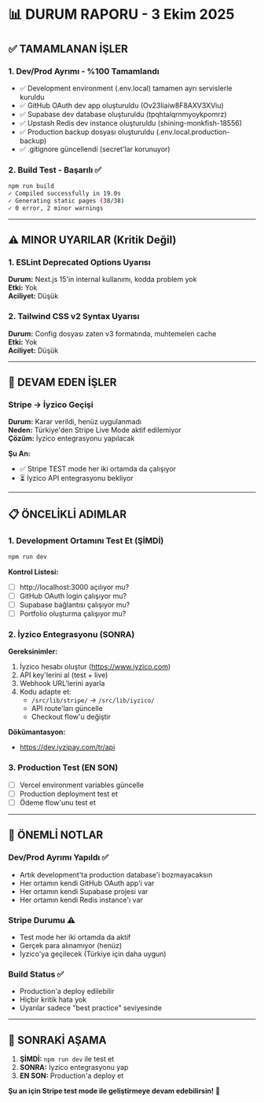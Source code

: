 # 📊 DURUM RAPORU - 3 Ekim 2025

## ✅ TAMAMLANAN İŞLER

### 1. Dev/Prod Ayrımı - %100 Tamamlandı

- ✅ Development environment (.env.local) tamamen ayrı servislerle kuruldu
- ✅ GitHub OAuth dev app oluşturuldu (Ov23liaiw8F8AXV3XViu)
- ✅ Supabase dev database oluşturuldu (tpqhtalqrnmyoykpomrz)
- ✅ Upstash Redis dev instance oluşturuldu (shining-monkfish-18556)
- ✅ Production backup dosyası oluşturuldu (.env.local.production-backup)
- ✅ .gitignore güncellendi (secret'lar korunuyor)

### 2. Build Test - Başarılı ✅

```bash
npm run build
✓ Compiled successfully in 19.0s
✓ Generating static pages (38/38)
✓ 0 error, 2 minor warnings
```

---

## ⚠️ MINOR UYARILAR (Kritik Değil)

### 1. ESLint Deprecated Options Uyarısı

**Durum:** Next.js 15'in internal kullanımı, kodda problem yok  
**Etki:** Yok  
**Aciliyet:** Düşük

### 2. Tailwind CSS v2 Syntax Uyarısı

**Durum:** Config dosyası zaten v3 formatında, muhtemelen cache  
**Etki:** Yok  
**Aciliyet:** Düşük

---

## 🔄 DEVAM EDEN İŞLER

### Stripe → İyzico Geçişi

**Durum:** Karar verildi, henüz uygulanmadı  
**Neden:** Türkiye'den Stripe Live Mode aktif edilemiyor  
**Çözüm:** İyzico entegrasyonu yapılacak

**Şu An:**

- ✅ Stripe TEST mode her iki ortamda da çalışıyor
- ⏳ İyzico API entegrasyonu bekliyor

---

## 📋 ÖNCELİKLİ ADIMLAR

### 1. Development Ortamını Test Et (ŞİMDİ)

```bash
npm run dev
```

**Kontrol Listesi:**

- [ ] http://localhost:3000 açılıyor mu?
- [ ] GitHub OAuth login çalışıyor mu?
- [ ] Supabase bağlantısı çalışıyor mu?
- [ ] Portfolio oluşturma çalışıyor mu?

### 2. İyzico Entegrasyonu (SONRA)

**Gereksinimler:**

1. İyzico hesabı oluştur (https://www.iyzico.com)
2. API key'lerini al (test + live)
3. Webhook URL'lerini ayarla
4. Kodu adapte et:
   - `/src/lib/stripe/` → `/src/lib/iyzico/`
   - API route'ları güncelle
   - Checkout flow'u değiştir

**Dökümantasyon:**

- https://dev.iyzipay.com/tr/api

### 3. Production Test (EN SON)

- [ ] Vercel environment variables güncelle
- [ ] Production deployment test et
- [ ] Ödeme flow'unu test et

---

## 🎯 ÖNEMLİ NOTLAR

### Dev/Prod Ayrımı Yapıldı ✅

- Artık development'ta production database'i bozmayacaksın
- Her ortamın kendi GitHub OAuth app'i var
- Her ortamın kendi Supabase projesi var
- Her ortamın kendi Redis instance'ı var

### Stripe Durumu ⚠️

- Test mode her iki ortamda da aktif
- Gerçek para alınamıyor (henüz)
- İyzico'ya geçilecek (Türkiye için daha uygun)

### Build Status ✅

- Production'a deploy edilebilir
- Hiçbir kritik hata yok
- Uyarılar sadece "best practice" seviyesinde

---

## 🚀 SONRAKİ AŞAMA

1. **ŞİMDİ:** `npm run dev` ile test et
2. **SONRA:** İyzico entegrasyonu yap
3. **EN SON:** Production'a deploy et

**Şu an için Stripe test mode ile geliştirmeye devam edebilirsin!** 🎉
